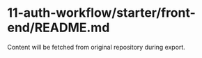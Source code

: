 # 11-auth-workflow/starter/front-end/README.md

Content will be fetched from original repository during export.